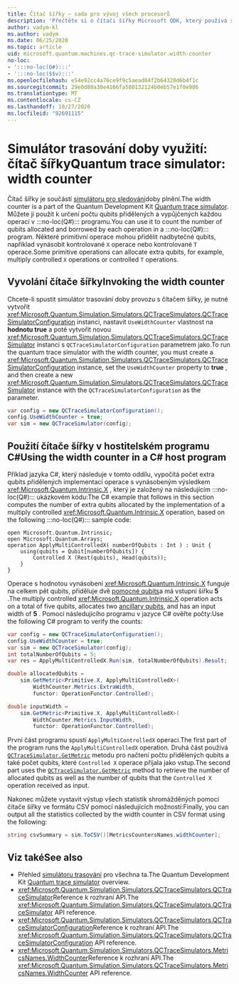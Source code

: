 ```yaml
---
title: Čítač šířky – sada pro vývoj všech procesorů
description: 'Přečtěte si o čítači šířky Microsoft QDK, který používá simulátor trasování doby provozu k výpočtu počtu qubits přidělených a vypůjčených operacemi v :::no-loc(Q#)::: programu.'
author: vadym-kl
ms.author: vadym
ms.date: 06/25/2020
ms.topic: article
uid: microsoft.quantum.machines.qc-trace-simulator.width-counter
no-loc:
- ':::no-loc(Q#):::'
- ':::no-loc($$v):::'
ms.openlocfilehash: e54e92cc4a76ce9f9c5aead84f2b64320d6b4f1c
ms.sourcegitcommit: 29e0d88a30e4166fa580132124b0eb57e1f0e986
ms.translationtype: MT
ms.contentlocale: cs-CZ
ms.lasthandoff: 10/27/2020
ms.locfileid: "92691115"
---
```

# <a name="quantum-trace-simulator-width-counter"></a><span data-ttu-id="1ef9d-103">Simulátor trasování doby využití: čítač šířky</span><span class="sxs-lookup"><span data-stu-id="1ef9d-103">Quantum trace simulator: width counter</span></span>

<span data-ttu-id="1ef9d-104">Čítač šířky je součástí [simulátoru pro sledování](xref:microsoft.quantum.machines.qc-trace-simulator.intro)doby plnění.</span><span class="sxs-lookup"><span data-stu-id="1ef9d-104">The width counter is a part of the Quantum Development Kit [Quantum trace simulator](xref:microsoft.quantum.machines.qc-trace-simulator.intro).</span></span> <span data-ttu-id="1ef9d-105">Můžete ji použít k určení počtu qubits přidělených a vypůjčených každou operací v :::no-loc(Q#)::: programu.</span><span class="sxs-lookup"><span data-stu-id="1ef9d-105">You can use it to count the number of qubits allocated and borrowed by each operation in a :::no-loc(Q#)::: program.</span></span> <span data-ttu-id="1ef9d-106">Některé primitivní operace mohou přidělit nadbytečné qubits, například vynásobit kontrolované `X` operace nebo kontrolované `T` operace.</span><span class="sxs-lookup"><span data-stu-id="1ef9d-106">Some primitive operations can allocate extra qubits, for example, multiply controlled `X` operations or controlled `T` operations.</span></span>

## <a name="invoking-the-width-counter"></a><span data-ttu-id="1ef9d-107">Vyvolání čítače šířky</span><span class="sxs-lookup"><span data-stu-id="1ef9d-107">Invoking the width counter</span></span>

<span data-ttu-id="1ef9d-108">Chcete-li spustit simulátor trasování doby provozu s čítačem šířky, je nutné vytvořit <xref:Microsoft.Quantum.Simulation.Simulators.QCTraceSimulators.QCTraceSimulatorConfiguration> instanci, nastavit `UseWidthCounter` vlastnost na **hodnotu true** a poté vytvořit novou <xref:Microsoft.Quantum.Simulation.Simulators.QCTraceSimulators.QCTraceSimulator> instanci s `QCTraceSimulatorConfiguration` parametrem jako.</span><span class="sxs-lookup"><span data-stu-id="1ef9d-108">To run the quantum trace simulator with the width counter, you must create a <xref:Microsoft.Quantum.Simulation.Simulators.QCTraceSimulators.QCTraceSimulatorConfiguration> instance, set the `UseWidthCounter` property to **true** , and then create a new <xref:Microsoft.Quantum.Simulation.Simulators.QCTraceSimulators.QCTraceSimulator> instance with the `QCTraceSimulatorConfiguration` as the parameter.</span></span> 

```csharp
var config = new QCTraceSimulatorConfiguration();
config.UseWidthCounter = true;
var sim = new QCTraceSimulator(config);
```

## <a name="using-the-width-counter-in-a-c-host-program"></a><span data-ttu-id="1ef9d-109">Použití čítače šířky v hostitelském programu C#</span><span class="sxs-lookup"><span data-stu-id="1ef9d-109">Using the width counter in a C# host program</span></span>

<span data-ttu-id="1ef9d-110">Příklad jazyka C#, který následuje v tomto oddílu, vypočítá počet extra qubits přidělených implementací operace s vynásobeným výsledkem <xref:Microsoft.Quantum.Intrinsic.X> , který je založený na následujícím :::no-loc(Q#)::: ukázkovém kódu:</span><span class="sxs-lookup"><span data-stu-id="1ef9d-110">The C# example that follows in this section computes the number of extra qubits allocated by the implementation of a multiply controlled <xref:Microsoft.Quantum.Intrinsic.X> operation, based on the following :::no-loc(Q#)::: sample code:</span></span>

```qsharp
open Microsoft.Quantum.Intrinsic;
open Microsoft.Quantum.Arrays;
operation ApplyMultiControlledX( numberOfQubits : Int ) : Unit {
    using(qubits = Qubit[numberOfQubits]) {
        Controlled X (Rest(qubits), Head(qubits));
    } 
}
```

<span data-ttu-id="1ef9d-111">Operace s hodnotou vynásobení <xref:Microsoft.Quantum.Intrinsic.X> funguje na celkem pět qubits, přiděluje dvě [pomocné qubits](xref:microsoft.quantum.glossary#ancilla)a má vstupní šířku **5** .</span><span class="sxs-lookup"><span data-stu-id="1ef9d-111">The multiply controlled <xref:Microsoft.Quantum.Intrinsic.X> operation acts on a total of five qubits, allocates two [ancillary qubits](xref:microsoft.quantum.glossary#ancilla), and has an input width of **5** .</span></span> <span data-ttu-id="1ef9d-112">Pomocí následujícího programu v jazyce C# ověřte počty:</span><span class="sxs-lookup"><span data-stu-id="1ef9d-112">Use the following C# program to verify the counts:</span></span>

```csharp 
var config = new QCTraceSimulatorConfiguration();
config.UseWidthCounter = true;
var sim = new QCTraceSimulator(config);
int totalNumberOfQubits = 5;
var res = ApplyMultiControlledX.Run(sim, totalNumberOfQubits).Result;

double allocatedQubits = 
    sim.GetMetric<Primitive.X, ApplyMultiControlledX>(
        WidthCounter.Metrics.ExtraWidth,
        functor: OperationFunctor.Controlled); 

double inputWidth =
    sim.GetMetric<Primitive.X, ApplyMultiControlledX>(
        WidthCounter.Metrics.InputWidth,
        functor: OperationFunctor.Controlled);
```

<span data-ttu-id="1ef9d-113">První část programu spustí `ApplyMultiControlledX` operaci.</span><span class="sxs-lookup"><span data-stu-id="1ef9d-113">The first part of the program runs the `ApplyMultiControlledX` operation.</span></span> <span data-ttu-id="1ef9d-114">Druhá část používá [`QCTraceSimulator.GetMetric`](https://docs.microsoft.com/dotnet/api/microsoft.quantum.simulation.simulators.qctracesimulators.qctracesimulator.getmetric) metodu pro načtení počtu přidělených qubits a také počet qubits, které `Controlled X` operace přijala jako vstup.</span><span class="sxs-lookup"><span data-stu-id="1ef9d-114">The second part uses the [`QCTraceSimulator.GetMetric`](https://docs.microsoft.com/dotnet/api/microsoft.quantum.simulation.simulators.qctracesimulators.qctracesimulator.getmetric) method to retrieve the number of allocated qubits as well as the number of qubits that the `Controlled X` operation received as input.</span></span> 

<span data-ttu-id="1ef9d-115">Nakonec můžete vystavit výstup všech statistik shromážděných pomocí čítače šířky ve formátu CSV pomocí následujících možností:</span><span class="sxs-lookup"><span data-stu-id="1ef9d-115">Finally, you can output all the statistics collected by the width counter in CSV format using the following:</span></span>
```csharp
string csvSummary = sim.ToCSV()[MetricsCountersNames.widthCounter];
```

## <a name="see-also"></a><span data-ttu-id="1ef9d-116">Viz také</span><span class="sxs-lookup"><span data-stu-id="1ef9d-116">See also</span></span>

- <span data-ttu-id="1ef9d-117">Přehled [simulátoru trasování](xref:microsoft.quantum.machines.qc-trace-simulator.intro) pro všechna ta.</span><span class="sxs-lookup"><span data-stu-id="1ef9d-117">The Quantum Development Kit [Quantum trace simulator](xref:microsoft.quantum.machines.qc-trace-simulator.intro) overview.</span></span>
- <span data-ttu-id="1ef9d-118"><xref:Microsoft.Quantum.Simulation.Simulators.QCTraceSimulators.QCTraceSimulator>Reference k rozhraní API.</span><span class="sxs-lookup"><span data-stu-id="1ef9d-118">The <xref:Microsoft.Quantum.Simulation.Simulators.QCTraceSimulators.QCTraceSimulator> API reference.</span></span>
- <span data-ttu-id="1ef9d-119"><xref:Microsoft.Quantum.Simulation.Simulators.QCTraceSimulators.QCTraceSimulatorConfiguration>Reference k rozhraní API.</span><span class="sxs-lookup"><span data-stu-id="1ef9d-119">The <xref:Microsoft.Quantum.Simulation.Simulators.QCTraceSimulators.QCTraceSimulatorConfiguration> API reference.</span></span>
- <span data-ttu-id="1ef9d-120"><xref:Microsoft.Quantum.Simulation.Simulators.QCTraceSimulators.MetricsNames.WidthCounter>Reference k rozhraní API.</span><span class="sxs-lookup"><span data-stu-id="1ef9d-120">The <xref:Microsoft.Quantum.Simulation.Simulators.QCTraceSimulators.MetricsNames.WidthCounter> API reference.</span></span>
